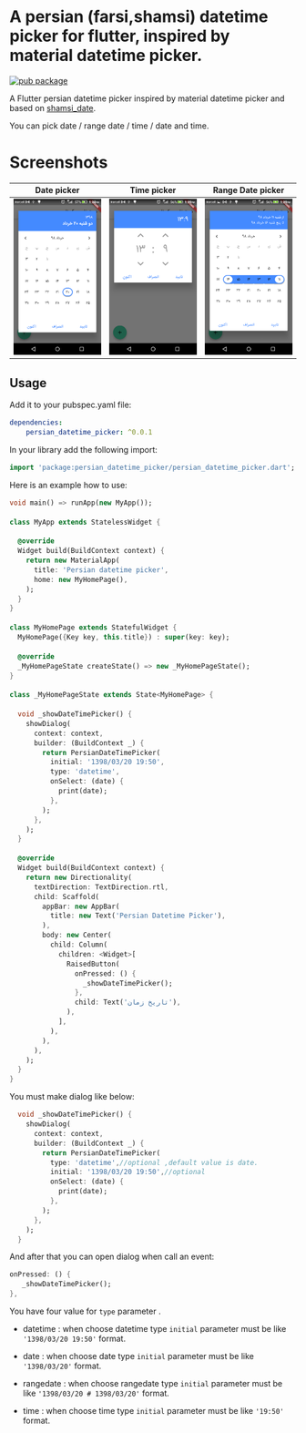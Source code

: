 
# A persian (farsi,shamsi) datetime picker for flutter, inspired by material datetime picker.

[![pub package](https://img.shields.io/pub/v/persian_datetime_picker.svg?color=%23e67e22&label=pub&logo=persian_datetime_picker)](https://pub.dartlang.org/packages/persian_datetime_picker)

A Flutter persian datetime picker inspired by material datetime picker and based on [shamsi_date](https://pub.dartlang.org/packages/shamsi_date).

You can pick date / range date / time / date and time.


 # Screenshots
  
|Date picker|Time picker|Range Date picker|
| ------- | ------- |------- |
|![]( date_screenshot.png) |![]( time_screenshot.png) |![]( range_date_screenshot.png) |


## Usage

Add it to your pubspec.yaml file:

```yaml
dependencies:
    persian_datetime_picker: ^0.0.1
```

In your library add the following import:

```dart
import 'package:persian_datetime_picker/persian_datetime_picker.dart';
```

Here is an example how to use:

```dart
void main() => runApp(new MyApp());

class MyApp extends StatelessWidget {
  
  @override
  Widget build(BuildContext context) {
    return new MaterialApp(
      title: 'Persian datetime picker',
      home: new MyHomePage(),
    );
  }
}

class MyHomePage extends StatefulWidget {
  MyHomePage({Key key, this.title}) : super(key: key);

  @override
  _MyHomePageState createState() => new _MyHomePageState();
}

class _MyHomePageState extends State<MyHomePage> {

  void _showDateTimePicker() {
    showDialog(
      context: context,
      builder: (BuildContext _) {
        return PersianDateTimePicker(
          initial: '1398/03/20 19:50',
          type: 'datetime',
          onSelect: (date) {
            print(date);
          },
        );
      },
    );
  }

  @override
  Widget build(BuildContext context) {
    return new Directionality(
      textDirection: TextDirection.rtl,
      child: Scaffold(
        appBar: new AppBar(
          title: new Text('Persian Datetime Picker'),
        ),
        body: new Center(
          child: Column(
            children: <Widget>[
              RaisedButton(
                onPressed: () {
                  _showDateTimePicker();
                },
                child: Text('تاریخ زمان'),
              ),
            ],
          ),
        ),
      ),
    );
  }
}
```

You must make dialog like below:
```dart
  void _showDateTimePicker() {
    showDialog(
      context: context,
      builder: (BuildContext _) {
        return PersianDateTimePicker(
          type: 'datetime',//optional ,default value is date.
          initial: '1398/03/20 19:50',//optional
          onSelect: (date) {
            print(date);
          },
        );
      },
    );
  }
```
And after that you can open dialog when call an event:
```dart
onPressed: () {
   _showDateTimePicker();
},
```
You have four value for `type` parameter .

- datetime : when choose datetime type `initial` parameter must be like `'1398/03/20 19:50'` format.

- date : when choose date type `initial` parameter must be like `'1398/03/20'` format.

- rangedate : when choose rangedate type `initial` parameter must be like `'1398/03/20 # 1398/03/20'` format.

- time : when choose time type `initial` parameter must be like `'19:50'` format.
